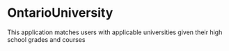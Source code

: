 # OntarioUniversity
This application matches users with applicable universities given their high school grades and courses
